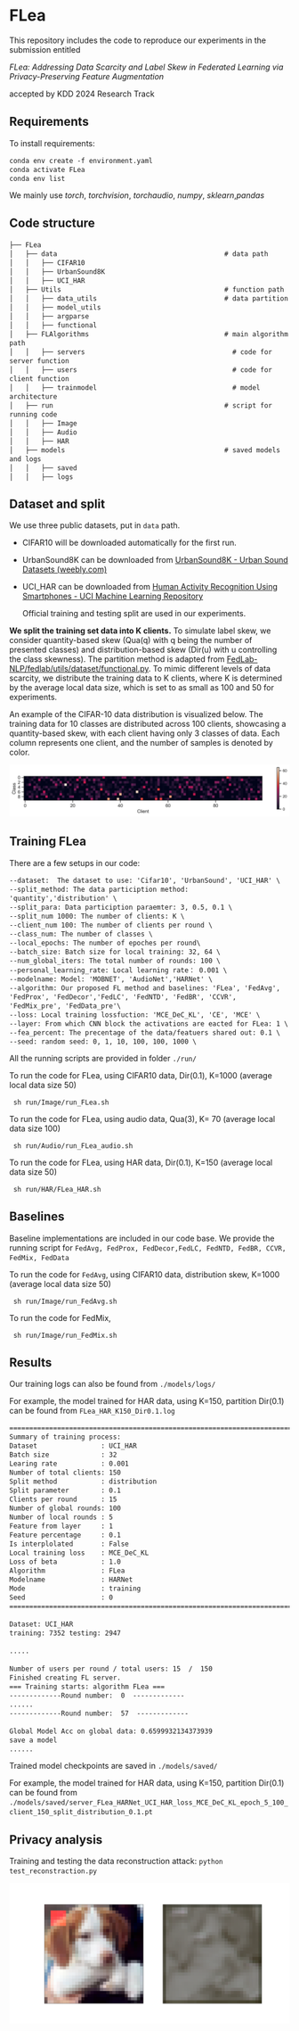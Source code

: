 # FLea

This repository includes the code to reproduce our experiments in the submission entitled

*FLea: Addressing Data Scarcity and Label Skew in Federated Learning via Privacy-Preserving Feature Augmentation*

accepted by KDD 2024  Research Track



## Requirements

To install requirements:

```setup
conda env create -f environment.yaml
conda activate FLea
conda env list
```

We mainly use *torch*, *torchvision*, *torchaudio*, *numpy*, *sklearn*,*pandas*



## Code  structure
```
├── FLea
│   ├── data                                          # data path
│   │   ├── CIFAR10
│   │   ├── UrbanSound8K
│   │   ├── UCI_HAR
│   ├── Utils                                         # function path
│   │   ├── data_utils                                # data partition 
│   │   ├── model_utils
│   │   ├── argparse
│   │   ├── functional
│   ├── FLAlgorithms                                  # main algorithm path
│   │   ├── servers                                     # code for server function
│   │   ├── users                                       # code for client function
│   │   ├── trainmodel                                  # model architecture
│   ├── run                                           # script for running code
│   │   ├── Image
│   │   ├── Audio
│   │   ├── HAR
│   ├── models                                        # saved models and logs
│   │   ├── saved
│   │   ├── logs
```


## Dataset and split

We use three public datasets, put in `data` path.

- CIFAR10 will be downloaded automatically for the first run. 

- UrbanSound8K can be downloaded from [UrbanSound8K - Urban Sound Datasets (weebly.com)](https://urbansounddataset.weebly.com/urbansound8k.html)

- UCI_HAR can be downloaded from [Human Activity Recognition Using Smartphones - UCI Machine Learning Repository](https://archive.ics.uci.edu/dataset/240/human+activity+recognition+using+smartphones)

  Official training and testing split are used in our experiments. 

**We split the training set data into K clients.**  To simulate label skew, we consider quantity-based skew (Qua(q) with q being the number of presented classes) and distribution-based skew (Dir(u) with u controlling the class skewness).  The partition method is adapted from [FedLab-NLP/fedlab/utils/dataset/functional.py](). To mimic different levels of data scarcity, we distribute the training data to K clients, where K is determined by the average local data size, which is set to as small as 100 and 50 for experiments. 

An example of the CIFAR-10 data distribution is visualized below. The training data for 10 classes are distributed across 100 clients, showcasing a quantity-based skew, with each client having only 3 classes of data. Each column represents one client, and the number of samples is denoted by color.

![cifar10_q3](cifar10_q3.png)




## Training FLea

There are a few setups in our code:

```
--dataset:  The dataset to use: 'Cifar10', 'UrbanSound', 'UCI_HAR' \
--split_method: The data particiption method: 'quantity','distribution' \
--split_para: Data particiption paraemter: 3, 0.5, 0.1 \
--split_num 1000: The number of clients: K \
--client_num 100: The number of clients per round \
--class_num: The number of classes \
--local_epochs: The number of epoches per round\
--batch_size: Batch size for local training: 32, 64 \
--num_global_iters: The total number of rounds: 100 \
--personal_learning_rate: Local learning rate： 0.001 \
--modelname: Model: 'MOBNET', 'AudioNet','HARNet' \
--algorithm: Our proposed FL method and baselines: 'FLea', 'FedAvg', 'FedProx', 'FedDecor','FedLC', 'FedNTD', 'FedBR', 'CCVR', 'FedMix_pre', 'FedData_pre'\
--loss: Local training lossfuction: 'MCE_DeC_KL', 'CE', 'MCE' \
--layer: From which CNN block the activations are eacted for FLea: 1 \
--fea_percent: The precentage of the data/featuers shared out: 0.1 \
--seed: random seed: 0, 1, 10, 100, 100, 1000 \
```

All the running scripts are provided in folder `./run/`                                           

To run the code for FLea, using CIFAR10 data,  Dir(0.1), K=1000 (average local data size 50)

```
 sh run/Image/run_FLea.sh
```

To run the code for FLea, using audio data, Qua(3), K= 70 (average local data size 100)

```
 sh run/Audio/run_FLea_audio.sh
```

To run the code for FLea, using HAR  data, Dir(0.1), K=150 (average local data size 50)

```
 sh run/HAR/FLea_HAR.sh
```



## Baselines

Baseline implementations are included in our code base. We provide the running script for `FedAvg, FedProx, FedDecor,FedLC, FedNTD, FedBR, CCVR, FedMix, FedData`

To run the code for `FedAvg`, using CIFAR10 data,  distribution skew, K=1000 (average local data size 50)

```
 sh run/Image/run_FedAvg.sh
```

To run the code for FedMix,

```
 sh run/Image/run_FedMix.sh
```



## Results

Our training logs can also be found from `./models/logs/`

For example, the model trained for HAR data, using K=150, partition  Dir(0.1) can be found from `FLea_HAR_K150_Dir0.1.log`


```
================================================================================
Summary of training process:
Dataset                : UCI_HAR
Batch size             : 32
Learing rate           : 0.001
Number of total clients: 150
Split method           : distribution
Split parameter        : 0.1
Clients per round      : 15
Number of global rounds: 100
Number of local rounds : 5
Feature from layer     : 1
Feature percentage     : 0.1
Is interplolated       : False
Local training loss    : MCE_DeC_KL
Loss of beta           : 1.0
Algorithm              : FLea
Modelname              : HARNet
Mode                   : training
Seed                   : 0
================================================================================

Dataset: UCI_HAR
training: 7352 testing: 2947

.....

Number of users per round / total users: 15  /  150
Finished creating FL server.
=== Training starts: algorithm FLea ===
-------------Round number:  0  -------------
......
-------------Round number:  57  -------------

Global Model Acc on global data: 0.6599932134373939 
save a model
......
```


Trained model checkpoints are saved in `./models/saved/`

For example, the model trained for HAR data, using K=150, partition  Dir(0.1) can be found from `./models/saved/server_FLea_HARNet_UCI_HAR_loss_MCE_DeC_KL_epoch_5_100_client_150_split_distribution_0.1.pt`



## Privacy analysis


Training and testing the data reconstruction attack: `python test_reconstraction.py`

![recons_example](recons_example.png)

